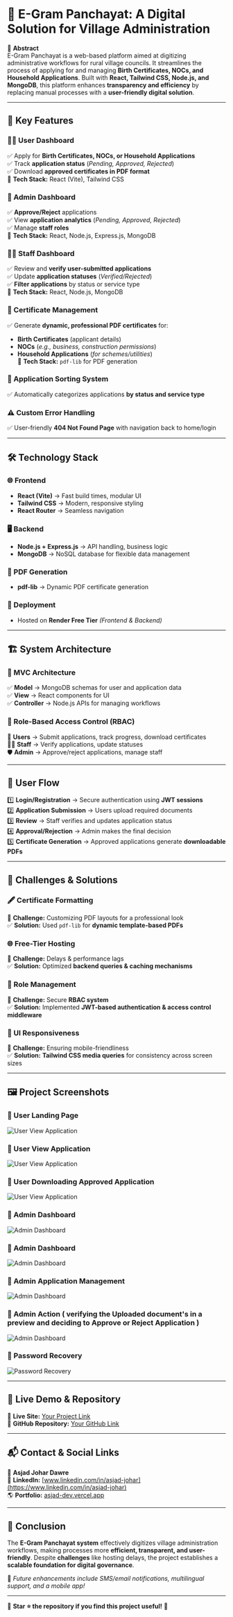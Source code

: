 # 🏡 E-Gram Panchayat: A Digital Solution for Village Administration

📌 **Abstract**  
E-Gram Panchayat is a web-based platform aimed at digitizing administrative workflows for rural village councils. It streamlines the process of applying for and managing **Birth Certificates, NOCs, and Household Applications**. Built with **React, Tailwind CSS, Node.js, and MongoDB**, this platform enhances **transparency and efficiency** by replacing manual processes with a **user-friendly digital solution**.

---

## 🚀 Key Features  

### 🧑‍💻 User Dashboard  
✅ Apply for **Birth Certificates, NOCs, or Household Applications**  
✅ Track **application status** (*Pending, Approved, Rejected*)  
✅ Download **approved certificates in PDF format**  
🔹 **Tech Stack:** React (Vite), Tailwind CSS  

### 🔧 Admin Dashboard  
✅ **Approve/Reject** applications  
✅ View **application analytics** (*Pending, Approved, Rejected*)  
✅ Manage **staff roles**  
🔹 **Tech Stack:** React, Node.js, Express.js, MongoDB  

### 👨‍🏫 Staff Dashboard  
✅ Review and **verify user-submitted applications**  
✅ Update **application statuses** (*Verified/Rejected*)  
✅ **Filter applications** by status or service type  
🔹 **Tech Stack:** React, Node.js, MongoDB  

### 📜 Certificate Management  
✅ Generate **dynamic, professional PDF certificates** for:  
- **Birth Certificates** (applicant details)  
- **NOCs** (*e.g., business, construction permissions*)  
- **Household Applications** (*for schemes/utilities*)  
🔹 **Tech Stack:** `pdf-lib` for PDF generation  

### 📌 Application Sorting System  
✅ Automatically categorizes applications **by status and service type**  

### ⚠️ Custom Error Handling  
✅ User-friendly **404 Not Found Page** with navigation back to home/login  

---

## 🛠️ Technology Stack  

### 🌐 Frontend  
- **React (Vite)** → Fast build times, modular UI  
- **Tailwind CSS** → Modern, responsive styling  
- **React Router** → Seamless navigation  

### 🖥️ Backend  
- **Node.js + Express.js** → API handling, business logic  
- **MongoDB** → NoSQL database for flexible data management  

### 📝 PDF Generation  
- **pdf-lib** → Dynamic PDF certificate generation  

### 🚀 Deployment  
- Hosted on **Render Free Tier** *(Frontend & Backend)*  

---

## 🏗️ System Architecture  

### 📌 MVC Architecture  
✅ **Model** → MongoDB schemas for user and application data  
✅ **View** → React components for UI  
✅ **Controller** → Node.js APIs for managing workflows  

### 🔑 Role-Based Access Control (RBAC)  
👥 **Users** → Submit applications, track progress, download certificates  
👨‍🏫 **Staff** → Verify applications, update statuses  
🛡️ **Admin** → Approve/reject applications, manage staff  

---

## 🔄 User Flow  

1️⃣ **Login/Registration** → Secure authentication using **JWT sessions**  
2️⃣ **Application Submission** → Users upload required documents  
3️⃣ **Review** → Staff verifies and updates application status  
4️⃣ **Approval/Rejection** → Admin makes the final decision  
5️⃣ **Certificate Generation** → Approved applications generate **downloadable PDFs**  

---

## 🎯 Challenges & Solutions  

### 🖋️ Certificate Formatting  
📌 **Challenge:** Customizing PDF layouts for a professional look  
✅ **Solution:** Used `pdf-lib` for **dynamic template-based PDFs**  

### 🌐 Free-Tier Hosting  
📌 **Challenge:** Delays & performance lags  
✅ **Solution:** Optimized **backend queries & caching mechanisms**  

### 🔐 Role Management  
📌 **Challenge:** Secure **RBAC system**  
✅ **Solution:** Implemented **JWT-based authentication & access control middleware**  

### 📱 UI Responsiveness  
📌 **Challenge:** Ensuring mobile-friendliness  
✅ **Solution:** **Tailwind CSS media queries** for consistency across screen sizes  

---

## 🖼️ Project Screenshots  
### 📌 User Landing Page   
![User View Application](https://github.com/AsjadJDawre/E_GramPanchayat/blob/ca5bc3511b9a95c00033b071f3be670119f40dc6/User-Landing.png)  

### 📌 User View Application  
![User View Application](https://github.com/AsjadJDawre/E_GramPanchayat/blob/ca5bc3511b9a95c00033b071f3be670119f40dc6/User-Application.png)  

### 📌 User Downloading Approved Application  
![User View Application](https://github.com/AsjadJDawre/E_GramPanchayat/blob/ca5bc3511b9a95c00033b071f3be670119f40dc6/PDF-gen.png)  



### 📌 Admin Dashboard  
![Admin Dashboard](https://github.com/AsjadJDawre/E_GramPanchayat/blob/ca5bc3511b9a95c00033b071f3be670119f40dc6/Admin-Dashboard.png)  

### 📌 Admin Dashboard  
![Admin Dashboard](https://github.com/AsjadJDawre/E_GramPanchayat/blob/ca5bc3511b9a95c00033b071f3be670119f40dc6/Admin-Dashboard-2.png)  
### 📌 Admin Application Management   
![Admin Dashboard](https://github.com/AsjadJDawre/E_GramPanchayat/blob/ca5bc3511b9a95c00033b071f3be670119f40dc6/Admin-Application-Manage.png)  
### 📌 Admin Action ( verifying the Uploaded document's in a preview and deciding to Approve or Reject Application )    
![Admin Dashboard](https://github.com/AsjadJDawre/E_GramPanchayat/blob/ca5bc3511b9a95c00033b071f3be670119f40dc6/verifying_uploaded_docs.png)  


### 📌 Password Recovery  
![Password Recovery](https://github.com/AsjadJDawre/E_GramPanchayat/blob/93aec744b788318a7ba6d542cf6beb494acb15bd/Forgot_pass1.png)  


---

## 🔗 Live Demo & Repository  
🚀 **Live Site:** [Your Project Link](#)  
📂 **GitHub Repository:** [Your GitHub Link](#)  

---

## 📬 Contact & Social Links  
👤 **Asjad Johar Dawre**  
🔗 **LinkedIn:** [www.linkedin.com/in/asjad-johar](https://www.linkedin.com/in/asjad-johar)  
🌎 **Portfolio:** [asjad-dev.vercel.app](https://asjad-dev.vercel.app)

---

## 🎯 Conclusion  
The **E-Gram Panchayat system** effectively digitizes village administration workflows, making processes more **efficient, transparent, and user-friendly**. Despite **challenges** like hosting delays, the project establishes a **scalable foundation for digital governance**.  

🚀 *Future enhancements include SMS/email notifications, multilingual support, and a mobile app!*  

---

📌 **Star ⭐ the repository if you find this project useful!** 🚀
